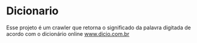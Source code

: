 # Dicionario

Esse projeto é um crawler que retorna o significado da palavra digitada de acordo com o dicionário online www.dicio.com.br
